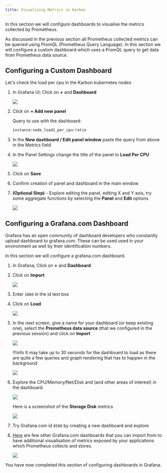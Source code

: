 ```yaml
---
title: Visualising Metrics in Karbon
---
```


In this section we will configure dashboards to visualise the metrics collected by Prometheus.

As discussed in the previous section all Prometheus collected metrics can be queried using PromQL (Prometheus Query Language). In this section we will configure a custom dashboard which uses a PromQL query to get data from Prometheus data source.

## Configuring a Custom Dashboard 

Let's check the load per cpu in the Karbon kubernetes nodes

1.  In Grafana UI; Click on **+** and **Dashboard**

    ![](images/new-db-graf.png)

2.  Click on **+ Add new panel**

    Query to use with the dashboard:

    ```bash
    instance:node_load1_per_cpu:ratio
    ```

3.  In the **New dashboard / Edit panel window** paste the query from above in the Metrics field

4.  In the Panel Settings change the title of the panel to **Load Per CPU**

    ![](images/promql-panel-title.png)

5.  Click on **Save**

6.  Confirm creation of panel and dashboard in the main window

7.  **(Optional Step)** - Explore editing the panel, editing X and Y axis, try some aggregate functions by selecting the **Panel** and **Edit** options

    ![](images/panel-edit.png)

## Configuring a Grafana.com Dashboard

Grafana has an open community of dashboard developers who constantly upload dashboard to grafana.com. These can be used used in your environment as well by their identification numbers.

In this section we will configure a grafana.com dashboard.

1.  In Grafana; Click on **+** and **Dashboard**

2.  Click on **Import**

    ![](images/new-db-graf-import.png)

3.  Enter ``1860`` in the id text box

4.  Click on **Load**

    ![](images/enter-id-graf.png)

5.  In the next screen, give a name for your dashboard (or keep existing one), select the **Prometheus data source** (that we configured in the previous session) and click on **Import**

    ![](images/custom-id-graf.png)

    !!!info
            It may take up to 30 seconds for the dashboard to load as there are quite a few queries and graph rendering that has to happen in the background

    ![](images/node-exporter.png)

6.  Explore the CPU/Memory/Net/Disk and (and other areas of interest) in the dashboard.

    ![](images/CPU-Memory-Net-Disk.png)

    Here is a screenshot of the **Storage Disk** metrics

    ![](images/Storage-Disk.png)

7.  Try Grafana.com id ``8588`` by creating a new dashboard and explore

8.  [Here](https://grafana.com/grafana/dashboards?dataSource=prometheusorderBy=reviewsCount&direction=desc) are few other Grafana.com dashboards that you can import from to have additional visualisation of metrics exposed by your applications which Prometheus collects and stores.

    ![](images/granfana-com.png)

You have now completed this section of configuring dashboards in
Grafana.
